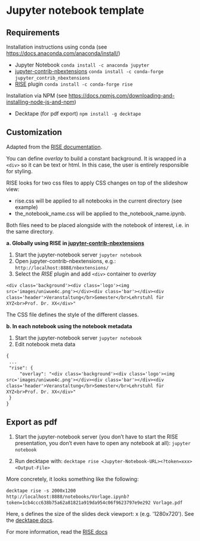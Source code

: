 # Jupyter notebook template

## Requirements

Installation instructions using conda (see https://docs.anaconda.com/anaconda/install/)
- Jupyter Notebook ```conda install -c anaconda jupyter```
- [jupyter-contrib-nbextensions](https://jupyter-contrib-nbextensions.readthedocs.io/en/latest/install.html)
```conda install -c conda-forge jupyter_contrib_nbextensions``` 
- [RISE](https://github.com/damianavila/RISE/) plugin ```conda install -c conda-forge rise ```

Installation via NPM (see https://docs.npmjs.com/downloading-and-installing-node-js-and-npm)
- Decktape (for pdf export) ```npm install -g decktape```

## Customization

Adapted from the [RISE documentation](https://rise.readthedocs.io/en/stable/index.html).

You can define *overlay* to build a constant background. It is wrapped in a `<div>` so it can be text or html. In this case, the user is entirely responsible for styling.

RISE looks for two css files to apply CSS changes on top of the slideshow view:

- rise.css will be applied to all notebooks in the current directory (see example)
- the_notebook_name.css will be applied to the_notebook_name.ipynb.

Both files need to be placed alongside with the notebook of interest, i.e. in the same directory. 

__a. Globally using RISE in [jupyter-contrib-nbextensions](https://jupyter-contrib-nbextensions.readthedocs.io/en/latest/install.html)__
1. Start the jupyter-notebook server
```jupyter notebook```
2. Open jupyter-contrib-nbextensions, e.g.:
```http://localhost:8888/nbextensions/``` 
3. Select the *RISE* plugin and add `<div>` container to *overlay*
```
<div class='background'><div class='logo'><img src='images/uniwue4c.png'></div><div class='bar'></div><div class='header'>Veranstaltung</br>Semester</br>Lehrstuhl für XYZ<br>Prof. Dr. XX</div>"
```

The CSS file defines the style of the different classes.

__b. In each notebook using the notebook metadata__
1. Start the jupyter-notebook server
```jupyter notebook```
2. Edit notebook meta data
```
{
 ...
 "rise": {
     "overlay": "<div class='background'><div class='logo'><img src='images/uniwue4c.png'></div><div class='bar'></div><div class='header'>Veranstaltung</br>Semester</br>Lehrstuhl für XYZ<br>Prof. Dr. XX</div>"
 }
}
```

## Export as pdf

1. Start the jupyter-notebook server (you don’t have to start the RISE presentation, you don’t even have to open any notebook at all):
```jupyter notebook```

2. Run decktape with:
```decktape rise <Jupyter-Notebook-URL><?token=xxx><Output-File>```

More concretely, it looks something like the following:
```
decktape rise -s 2000x1200 http://localhost:8888/notebooks/Vorlage.ipynb?token=1cb4ccc638b75a62a81821a919da954c06f9623797e9e292 Vorlage.pdf
```
Here, s defines the size of the slides deck viewport: <width>x<height> (e.g. '1280x720'). See the [decktape docs](https://github.com/astefanutti/decktape#90).

For more information, read the [RISE docs](https://rise.readthedocs.io/en/maint-5.5/exportpdf.html#using-decktape)



